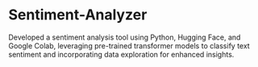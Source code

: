 # Sentiment-Analyzer
Developed a sentiment analysis tool using Python, Hugging Face, and Google Colab, leveraging pre-trained transformer models to classify text sentiment and incorporating data exploration for enhanced insights.
